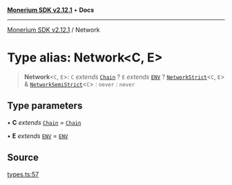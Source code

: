 [**Monerium SDK v2.12.1**](../README.md) • **Docs**

---

[Monerium SDK v2.12.1](../README.md) / Network

# Type alias: Network\<C, E\>

> **Network**\<`C`, `E`\>: `C` _extends_ [`Chain`](Chain.md) ? `E` _extends_ [`ENV`](ENV.md) ? [`NetworkStrict`](NetworkStrict.md)\<`C`, `E`\> & [`NetworkSemiStrict`](NetworkSemiStrict.md)\<`C`\> : `never` : `never`

## Type parameters

• **C** _extends_ [`Chain`](Chain.md) = [`Chain`](Chain.md)

• **E** _extends_ [`ENV`](ENV.md) = [`ENV`](ENV.md)

## Source

[types.ts:57](https://github.com/monerium/js-monorepo/blob/5fda91f95d4a7935be7ec580e05eb73520a9a0dd/packages/sdk/src/types.ts#L57)

